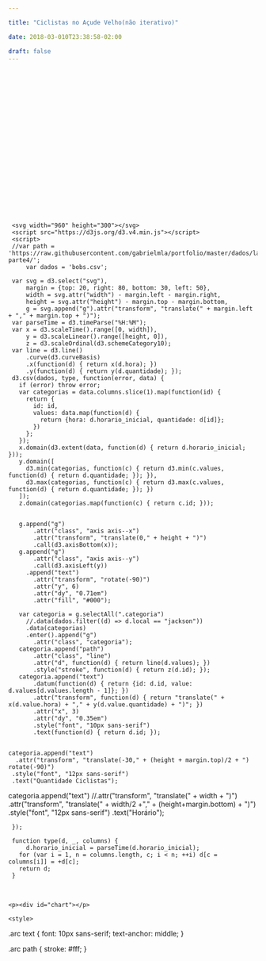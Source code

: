 ```yaml
---

title: "Ciclistas no Açude Velho(não iterativo)"

date: 2018-03-010T23:38:58-02:00

draft: false
---
```



  <p><style></p>
      .bar {
      fill: #98abc5;
      }
  </style>



<svg width="960" height="500" id="graph"></svg>
<script src="https://d3js.org/d3.v4.min.js"></script>
  <script type="text/javascript">
    "use strict"


    // Set the margins
var margin = {top: 60, right: 100, bottom: 20, left: 80},
  width = 850 - margin.left - margin.right,
  height = 370 - margin.top - margin.bottom;

// Set the ranges
var x = d3.scaleBand().rangeRound([0, width]).padding(0.1)
var y = d3.scaleLinear().range([height, 0]);


// Create the svg canvas in the "graph" div
var svg = d3.select("#graph")
        .append("svg")
        .style("width", width + margin.left + margin.right + "px")
        .style("height", height + margin.top + margin.bottom + "px")
        .attr("width", width + margin.left + margin.right)
        .attr("height", height + margin.top + margin.bottom)
        .append("g")
        .attr("transform","translate(" + margin.left + "," + margin.top + ")")
        .attr("class", "svg");

// Import the CSV data

d3.csv('https://raw.githubusercontent.com/luizaugustomm/pessoas-no-acude/master/dados/processados/dados.csv', function(error, data) {
  if (error) throw error;

   // Format the data
  data.forEach(function(d) {
      //d. = parseMonth(d.Month);
      d.total_ciclistas = +d.total_ciclistas;
      d.local = d.local;
  });

	var nest = d3.nest()
	  .key(function(d){
	    return d.local;
	  })
	  .sortKeys(d3.ascending)
	  .rollup(function(leaves){
	 		return d3.sum(leaves, function(d) {return (d.total_ciclistas)});
		})
	  .entries(data)

console.log(nest)
  // Scale the range of the data
  x.domain(nest.map(function(d) { return d.key; }));
  y.domain([0, d3.max(nest, function(d) { return d.value; })]);

  // Set up the x axis
  var xaxis = svg.append("g")
       .attr("transform", "translate(0," + height + ")")
       .attr("class", "x axis")
       .call(d3.axisBottom(x)
          //.ticks(d3.timeMonth)
          .tickSize(0, 0)
          //.tickFormat(d3.timeFormat("%B"))
          .tickSizeInner(0)
          .tickPadding(10));

  // Add the Y Axis
   var yaxis = svg.append("g")
       .attr("class", "y axis")
       .call(d3.axisLeft(y)
          .ticks(5)
          .tickSizeInner(0)
          .tickPadding(6)
          .tickSize(0, 0));

 // yaxis.select(".domain").style("display","none")

  // Add a label to the y axis
  svg.append("text")
        .attr("transform", "rotate(-90)")
        .attr("y", 0 - 60)
        .attr("x", 0 - (height / 2))
        .attr("dy", "1em")
        .style("text-anchor", "middle")
        .text("TOTAL DE CICLISTAS")
        .attr("class", "y axis label");

  // Draw the bars
  svg.selectAll(".rect")
      .data(nest)
      .enter()
      .append("rect")
      	  .attr("class", "bar")
	      .attr("x", function(d) { return x(d.key); })
	      .attr("y", function(d) { return y(d.value); })
	      .attr("width", x.bandwidth())
	      .attr("height", function(d) { return height - y(d.value); });

})

  </script>

<br>


<p><div id="graph"></div></p>
  <style>

  .axis--x path {
    display: none;
  }
  .line {
    fill: none;
    stroke: steelblue;
    stroke-width: 1.5px;
  }
     </style>

     <svg width="960" height="300"></svg>
     <script src="https://d3js.org/d3.v4.min.js"></script>
     <script>
     //var path = 'https://raw.githubusercontent.com/gabrielmla/portfolio/master/dados/lab2-parte4/';
         var dados = 'bobs.csv';

     var svg = d3.select("svg"),
         margin = {top: 20, right: 80, bottom: 30, left: 50},
         width = svg.attr("width") - margin.left - margin.right,
         height = svg.attr("height") - margin.top - margin.bottom,
         g = svg.append("g").attr("transform", "translate(" + margin.left + "," + margin.top + ")");
     var parseTime = d3.timeParse("%H:%M");
     var x = d3.scaleTime().range([0, width]),
         y = d3.scaleLinear().range([height, 0]),
         z = d3.scaleOrdinal(d3.schemeCategory10);
     var line = d3.line()
         .curve(d3.curveBasis)
         .x(function(d) { return x(d.hora); })
         .y(function(d) { return y(d.quantidade); });
     d3.csv(dados, type, function(error, data) {
       if (error) throw error;
       var categorias = data.columns.slice(1).map(function(id) {
         return {
           id: id,
           values: data.map(function(d) {
             return {hora: d.horario_inicial, quantidade: d[id]};
           })
         };
       });
       x.domain(d3.extent(data, function(d) { return d.horario_inicial; }));
       y.domain([
         d3.min(categorias, function(c) { return d3.min(c.values, function(d) { return d.quantidade; }); }),
         d3.max(categorias, function(c) { return d3.max(c.values, function(d) { return d.quantidade; }); })
       ]);
       z.domain(categorias.map(function(c) { return c.id; }));


       g.append("g")
           .attr("class", "axis axis--x")
           .attr("transform", "translate(0," + height + ")")
           .call(d3.axisBottom(x));
       g.append("g")
           .attr("class", "axis axis--y")
           .call(d3.axisLeft(y))
         .append("text")
           .attr("transform", "rotate(-90)")
           .attr("y", 6)
           .attr("dy", "0.71em")
           .attr("fill", "#000");

       var categoria = g.selectAll(".categoria")
         //.data(dados.filter((d) => d.local == "jackson"))
         .data(categorias)
         .enter().append("g")
           .attr("class", "categoria");
       categoria.append("path")
           .attr("class", "line")
           .attr("d", function(d) { return line(d.values); })
           .style("stroke", function(d) { return z(d.id); });
       categoria.append("text")
           .datum(function(d) { return {id: d.id, value: d.values[d.values.length - 1]}; })
           .attr("transform", function(d) { return "translate(" + x(d.value.hora) + "," + y(d.value.quantidade) + ")"; })
           .attr("x", 3)
           .attr("dy", "0.35em")
           .style("font", "10px sans-serif")
           .text(function(d) { return d.id; });


    categoria.append("text")
      .attr("transform", "translate(-30," + (height + margin.top)/2 + ") rotate(-90)")
     .style("font", "12px sans-serif")
     .text("Quantidade Ciclistas");

   categoria.append("text")
       //.attr("transform", "translate(" + width + ")")
        .attr("transform", "translate(" + width/2 +"," + (height+margin.bottom) + ")")
       .style("font", "12px sans-serif")
       .text("Horário");

     });

     function type(d, _, columns) {
         d.horario_inicial = parseTime(d.horario_inicial);
       for (var i = 1, n = columns.length, c; i < n; ++i) d[c = columns[i]] = +d[c];
       return d;
     }


  </script>

  <br>

    <p><div id="chart"></p>

    <style>

  .arc text {
    font: 10px sans-serif;
    text-anchor: middle;
  }

  .arc path {
    stroke: #fff;
  }
       </style>



<svg width="960" height="500"></svg>
<script src="https://d3js.org/d3.v4.min.js"></script>
<script >
function geraGrafico(data) {
        var width = 700,
            height = 250,
            radius = Math.min(width, height) / 2;
        var color = ["#98abc5", "#F5A9D0"];
        var svg = d3.select("#chart").append("svg")
            .attr("width", width)
            .attr("height", height)
          .append("g")
            .attr("transform", "translate(" + width / 2 + "," + height / 2 + ")");
        var arc = d3.arc()
            .outerRadius(radius - 10)
            .innerRadius(0);
        var labelArc = d3.arc()
            .outerRadius(radius - 40)
            .innerRadius(radius - 40);
        var pie = d3.pie()
            .sort(null)
            .value(function(d) { return d; });
          var g = svg.selectAll(".arc")
              .data(pie(data))
            .enter().append("g")
              .attr("class", "arc");
          g.append("path")
              .attr("d", arc)
              .style("fill", function(d, i) { return color[i]; });
          g.append("text")
              .attr("transform", function(d) { return "translate(" + labelArc.centroid(d) + ")"; })
              .attr("dy", ".35em")
              .text(function(d) { return d.data + "%" ; });
        }

       d3.csv("bobs.csv", function(d) {
         var homens = Math.round((d3.sum(d, function(d){return parseFloat(d.homens_ciclistas);})) /
                             (d3.sum(d, function(d){return parseFloat(d.total_ciclistas);})) * 100);

          var mulheres = Math.round((d3.sum(d, function(d){return parseFloat(d.mulheres_ciclistas);})) /
                           (d3.sum(d, function(d){return parseFloat(d.total_ciclistas);})) * 100);
          var dados = [ homens, mulheres ];
         geraGrafico(dados);
       });

  </script>
